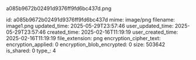 a085b9672b02491d9376ff9fd6bc437d.png

id: a085b9672b02491d9376ff9fd6bc437d
mime: image/png
filename: image1.png
updated_time: 2025-05-29T23:57:46
user_updated_time: 2025-05-29T23:57:46
created_time: 2025-02-16T11:19:19
user_created_time: 2025-02-16T11:19:19
file_extension: png
encryption_cipher_text: 
encryption_applied: 0
encryption_blob_encrypted: 0
size: 503642
is_shared: 0
type_: 4